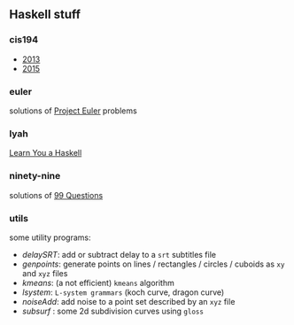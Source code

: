 Haskell stuff
-----------

### cis194

- [2013](http://www.seas.upenn.edu/~cis194/fall14/spring13/index.html)
- [2015](http://www.seas.upenn.edu/~cis194/)

### euler

solutions of [Project Euler](http://projecteuler.net) problems

### lyah

[Learn You a Haskell](http://learnyouahaskell.com)

### ninety-nine

solutions of [99 Questions](http://www.haskell.org/haskellwiki/99_questions)

### utils

some  utility programs:

* *delaySRT*: add or subtract delay to a `srt` subtitles file
* *genpoints*: generate points on lines / rectangles / circles / cuboids as `xy` and `xyz` files
* *kmeans*: (a not efficient) `kmeans` algorithm
* *lsystem*: `L-system grammars` (koch curve, dragon curve)
* *noiseAdd*: add noise to a point set described by an `xyz` file
* *subsurf* : some 2d subdivision curves using `gloss`

